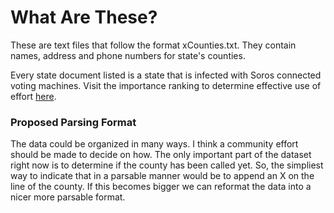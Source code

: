 # What Are These?

These are text files that follow the format xCounties.txt. They contain names, address and phone numbers for state's counties.

Every state document listed is a state that is infected with Soros connected voting machines. Visit the importance ranking to determine effective use of effort [here](https://github.com/HelloKitty/AmericansStopSoros/blob/master/README.md).

### Proposed Parsing Format

The data could be organized in many ways. I think a community effort should be made to decide on how. The only important part of the dataset right now is to determine if the county has been called yet. So, the simpliest way to indicate that in a parsable manner would be to append an X on the line of the county. If this becomes bigger we can reformat the data into a nicer more parsable format.
